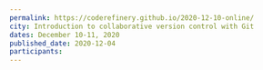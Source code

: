 ```yaml
---
permalink: https://coderefinery.github.io/2020-12-10-online/
city: Introduction to collaborative version control with Git
dates: December 10-11, 2020
published_date: 2020-12-04
participants: 
---
```

